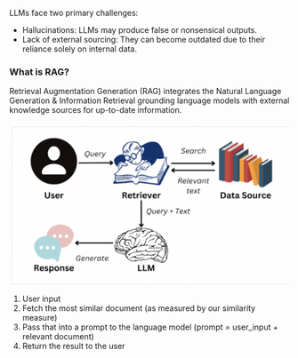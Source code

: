 LLMs face two primary challenges:
- Hallucinations: LLMs may produce false or nonsensical outputs.
- Lack of external sourcing: They can become outdated due to their reliance solely on internal data.

### What is RAG?
Retrieval Augmentation Generation (RAG) integrates the Natural Language Generation & Information Retrieval grounding language models with external knowledge sources for up-to-date information.

![RAG](RAG.png)

1. User input
2. Fetch the most similar document (as measured by our similarity measure)
3. Pass that into a prompt to the language model (prompt = user_input + relevant document)
4. Return the result to the user
